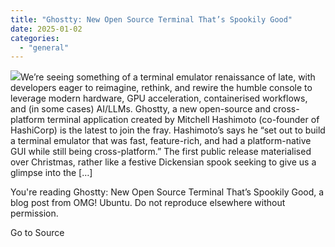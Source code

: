 ```yaml
---
title: "Ghostty: New Open Source Terminal That’s Spookily Good"
date: 2025-01-02
categories: 
  - "general"
---
```


![](https://i0.wp.com/www.omgubuntu.co.uk/wp-content/uploads/2024/12/ghostty-logo.jpg?resize=406%2C232&ssl=1)We’re seeing something of a terminal emulator renaissance of late, with developers eager to reimagine, rethink, and rewire the humble console to leverage modern hardware, GPU acceleration, containerised workflows, and (in some cases) AI/LLMs. Ghostty, a new open-source and cross-platform terminal application created by Mitchell Hashimoto (co-founder of HashiCorp) is the latest to join the fray. Hashimoto’s says he “set out to build a terminal emulator that was fast, feature-rich, and had a platform-native GUI while still being cross-platform.” The first public release materialised over Christmas, rather like a festive Dickensian spook seeking to give us a glimpse into the \[…\]

You're reading Ghostty: New Open Source Terminal That’s Spookily Good, a blog post from OMG! Ubuntu. Do not reproduce elsewhere without permission.

Go to Source
